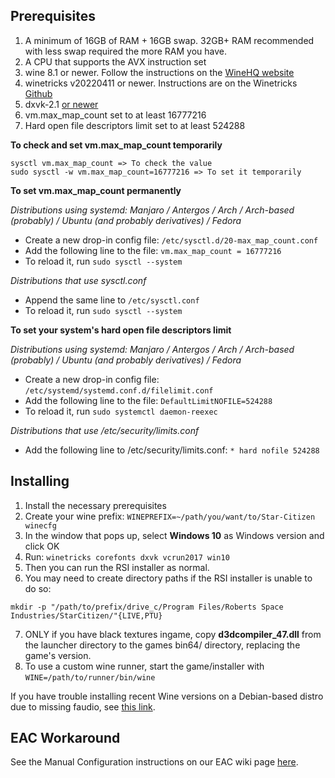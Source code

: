 ## Prerequisites

1. A minimum of 16GB of RAM + 16GB swap. 32GB+ RAM recommended with less swap required the more RAM you have.
2. A CPU that supports the AVX instruction set
3. wine 8.1 or newer. Follow the instructions on the [WineHQ website](https://wiki.winehq.org/Category:Distributions)
4. winetricks v20220411 or newer. Instructions are on the Winetricks [Github](https://github.com/Winetricks/winetricks/#installing)
5. dxvk-2.1 [or newer](https://github.com/doitsujin/dxvk)
6. vm.max_map_count set to at least 16777216
7. Hard open file descriptors limit set to at least 524288

**To check and set vm.max_map_count temporarily**
```
sysctl vm.max_map_count => To check the value
sudo sysctl -w vm.max_map_count=16777216 => To set it temporarily
```

**To set vm.max_map_count permanently**

_Distributions using systemd: Manjaro / Antergos / Arch / Arch-based (probably) / Ubuntu (and probably derivatives) / Fedora_

* Create a new drop-in config file: `/etc/sysctl.d/20-max_map_count.conf`
* Add the following line to the file: `vm.max_map_count = 16777216`
* To reload it, run `sudo sysctl --system`


_Distributions that use sysctl.conf_

* Append the same line to `/etc/sysctl.conf`
* To reload it, run `sudo sysctl --system`

**To set your system's hard open file descriptors limit**

_Distributions using systemd: Manjaro / Antergos / Arch / Arch-based (probably) / Ubuntu (and probably derivatives) / Fedora_

* Create a new drop-in config file: `/etc/systemd/systemd.conf.d/filelimit.conf`
* Add the following line to the file: `DefaultLimitNOFILE=524288`
* To reload it, run `sudo systemctl daemon-reexec`

_Distributions that use /etc/security/limits.conf_

* Add the following line to /etc/security/limits.conf: `* hard nofile 524288`


## Installing

1. Install the necessary prerequisites
2. Create your wine prefix: `WINEPREFIX=~/path/you/want/to/Star-Citizen winecfg`
3. In the window that pops up, select **Windows 10** as Windows version and click OK
4. Run: `winetricks corefonts dxvk vcrun2017 win10`
5. Then you can run the RSI installer as normal.
6. You may need to create directory paths if the RSI installer is unable to do so:
```
mkdir -p "/path/to/prefix/drive_c/Program Files/Roberts Space Industries/StarCitizen/"{LIVE,PTU}
```
7. ONLY if you have black textures ingame, copy **d3dcompiler_47.dll** from the launcher directory to the games bin64/ directory, replacing the game's version.
8. To use a custom wine runner, start the game/installer with `WINE=/path/to/runner/bin/wine`

If you have trouble installing recent Wine versions on a Debian-based distro due to missing faudio, see [this link](https://www.linuxuprising.com/2019/09/how-to-install-wine-staging-development.html).


## EAC Workaround

See the Manual Configuration instructions on our EAC wiki page [here](https://github.com/starcitizen-lug/knowledge-base/wiki/Tips-and-Tricks#easy-anti-cheat-workaround).
